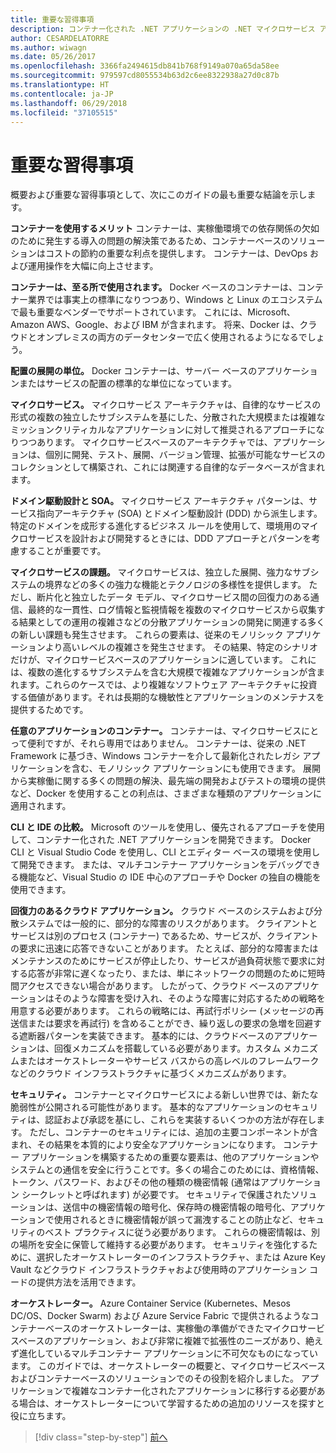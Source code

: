 ```yaml
---
title: 重要な習得事項
description: コンテナー化された .NET アプリケーションの .NET マイクロサービス アーキテクチャ | 重要な習得事項
author: CESARDELATORRE
ms.author: wiwagn
ms.date: 05/26/2017
ms.openlocfilehash: 3366fa2494615db841b768f9149a070a65da58ee
ms.sourcegitcommit: 979597cd8055534b63d2c6ee8322938a27d0c87b
ms.translationtype: HT
ms.contentlocale: ja-JP
ms.lasthandoff: 06/29/2018
ms.locfileid: "37105515"
---
```

# <a name="key-takeaways"></a>重要な習得事項

概要および重要な習得事項として、次にこのガイドの最も重要な結論を示します。

**コンテナーを使用するメリット** コンテナーは、実稼働環境での依存関係の欠如のために発生する導入の問題の解決策であるため、コンテナーベースのソリューションはコストの節約の重要な利点を提供します。 コンテナーは、DevOps および運用操作を大幅に向上させます。

**コンテナーは、至る所で使用されます。** Docker ベースのコンテナーは、コンテナー業界では事実上の標準になりつつあり、Windows と Linux のエコシステムで最も重要なベンダーでサポートされています。 これには、Microsoft、Amazon AWS、Google、および IBM が含まれます。 将来、Docker は、クラウドとオンプレミスの両方のデータセンターで広く使用されるようになるでしょう。

**配置の展開の単位。** Docker コンテナーは、サーバー ベースのアプリケーションまたはサービスの配置の標準的な単位になっています。

**マイクロサービス。** マイクロサービス アーキテクチャは、自律的なサービスの形式の複数の独立したサブシステムを基にした、分散された大規模または複雑なミッションクリティカルなアプリケーションに対して推奨されるアプローチになりつつあります。 マイクロサービスベースのアーキテクチャでは、アプリケーションは、個別に開発、テスト、展開、バージョン管理、拡張が可能なサービスのコレクションとして構築され、これには関連する自律的なデータベースが含まれます。

**ドメイン駆動設計と SOA。** マイクロサービス アーキテクチャ パターンは、サービス指向アーキテクチャ (SOA) とドメイン駆動設計 (DDD) から派生します。 特定のドメインを成形する進化するビジネス ルールを使用して、環境用のマイクロサービスを設計および開発するときには、DDD アプローチとパターンを考慮することが重要です。

**マイクロサービスの課題。** マイクロサービスは、独立した展開、強力なサブシステムの境界などの多くの強力な機能とテクノロジの多様性を提供します。 ただし、断片化と独立したデータ モデル、マイクロサービス間の回復力のある通信、最終的な一貫性、ログ情報と監視情報を複数のマイクロサービスから収集する結果としての運用の複雑さなどの分散アプリケーションの開発に関連する多くの新しい課題も発生させます。 これらの要素は、従来のモノリシック アプリケーションより高いレベルの複雑さを発生させます。 その結果、特定のシナリオだけが、マイクロサービスベースのアプリケーションに適しています。 これには、複数の進化するサブシステムを含む大規模で複雑なアプリケーションが含まれます。これらのケースでは、より複雑なソフトウェア アーキテクチャに投資する価値があります。それは長期的な機敏性とアプリケーションのメンテナスを提供するためです。

**任意のアプリケーションのコンテナー。** コンテナーは、マイクロサービスにとって便利ですが、それら専用ではありません。 コンテナーは、従来の .NET Framework に基づき、Windows コンテナーを介して最新化されたレガシ アプリケーションを含む、モノリシック アプリケーションにも使用できます。 展開から実稼働に関する多くの問題の解決、最先端の開発およびテストの環境の提供など、Docker を使用することの利点は、さまざまな種類のアプリケーションに適用されます。

**CLI と IDE の比較。** Microsoft のツールを使用し、優先されるアプローチを使用して、コンテナー化された .NET アプリケーションを開発できます。 Docker CLI と Visual Studio Code を使用し、CLI とエディター ベースの環境を使用して開発できます。 または、マルチコンテナー アプリケーションをデバッグできる機能など、Visual Studio の IDE 中心のアプローチや Docker の独自の機能を使用できます。

**回復力のあるクラウド アプリケーション。** クラウド ベースのシステムおよび分散システムでは一般的に、部分的な障害のリスクがあります。 クライアントとサービスは別のプロセス (コンテナー) であるため、サービスが、クライアントの要求に迅速に応答できないことがあります。 たとえば、部分的な障害またはメンテナンスのためにサービスが停止したり、サービスが過負荷状態で要求に対する応答が非常に遅くなったり、または、単にネットワークの問題のために短時間アクセスできない場合があります。 したがって、クラウド ベースのアプリケーションはそのような障害を受け入れ、そのような障害に対応するための戦略を用意する必要があります。 これらの戦略には、再試行ポリシー (メッセージの再送信または要求を再試行) を含めることができ、繰り返しの要求の急増を回避する遮断器パターンを実装できます。 基本的には、クラウドベースのアプリケーションは、回復メカニズムを搭載している必要があります。カスタム メカニズムまたはオーケストレーターやサービス バスからの高レベルのフレームワークなどのクラウド インフラストラクチャに基づくメカニズムがあります。

**セキュリティ。** コンテナーとマイクロサービスによる新しい世界では、新たな脆弱性が公開される可能性があります。 基本的なアプリケーションのセキュリティは、認証および承認を基にし、これらを実装するいくつかの方法が存在します。 ただし、コンテナーのセキュリティには、追加の主要コンポーネントが含まれ、その結果を本質的により安全なアプリケーションになります。 コンテナー アプリケーションを構築するための重要な要素は、他のアプリケーションやシステムとの通信を安全に行うことです。多くの場合このためには、資格情報、トークン、パスワード、およびその他の種類の機密情報 (通常はアプリケーション シークレットと呼ばれます) が必要です。 セキュリティで保護されたソリューションは、送信中の機密情報の暗号化、保存時の機密情報の暗号化、アプリケーションで使用されるときに機密情報が誤って漏洩することの防止など、セキュリティのベスト プラクティスに従う必要があります。 これらの機密情報は、別の場所を安全に保管して維持する必要があります。 セキュリティを強化するために、選択したオーケストレーターのインフラストラクチャ、または Azure Key Vault などクラウド インフラストラクチャおよび使用時のアプリケーション コードの提供方法を活用できます。

**オーケストレーター。** Azure Container Service (Kubernetes、Mesos DC/OS、Docker Swarm) および Azure Service Fabric で提供されるようなコンテナーベースのオーケストレーターは、実稼働の準備ができたマイクロサービスベースのアプリケーション、および非常に複雑で拡張性のニーズがあり、絶えず進化しているマルチコンテナー アプリケーションに不可欠なものになっています。 このガイドでは、オーケストレーターの概要と、マイクロサービスベースおよびコンテナーベースのソリューションでのその役割を紹介しました。 アプリケーションで複雑なコンテナー化されたアプリケーションに移行する必要がある場合は、オーケストレーターについて学習するための追加のリソースを探すと役に立ちます。

>[!div class="step-by-step"]
[前へ](secure-net-microservices-web-applications/azure-key-vault-protects-secrets.md)
